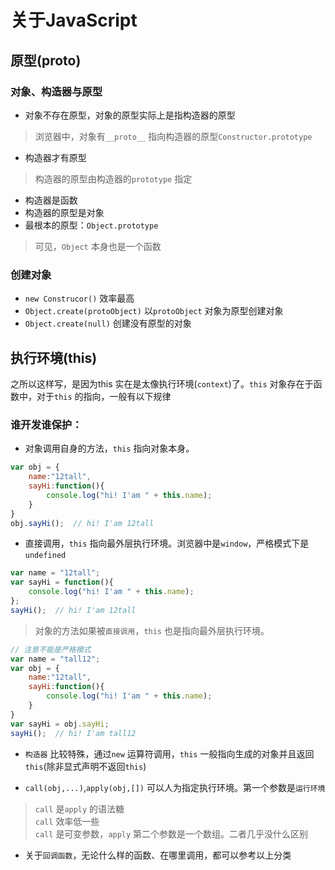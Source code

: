# 关于JavaScript  

## 原型(proto)  

### 对象、构造器与原型  

- 对象不存在原型，对象的原型实际上是指构造器的原型  

> 浏览器中，对象有`__proto__` 指向构造器的原型`Constructor.prototype`  

- 构造器才有原型  

> 构造器的原型由构造器的`prototype` 指定  

- 构造器是函数  
- 构造器的原型是对象  
- 最根本的原型：`Object.prototype`  

> 可见，`Object` 本身也是一个函数  

### 创建对象  

- `new Construcor()` 效率最高  
- `Object.create(protoObject)` 以`protoObject` 对象为原型创建对象  
- `Object.create(null)` 创建没有原型的对象  

## 执行环境(this)

之所以这样写，是因为this 实在是太像执行环境(`context`)了。`this` 对象存在于函数中，对于`this` 的指向，一般有以下规律  

### 谁开发谁保护：  

- 对象调用自身的方法，`this` 指向对象本身。  

```javascript
var obj = {
    name:"12tall",
    sayHi:function(){
        console.log("hi! I'am " + this.name);
    }
}
obj.sayHi();  // hi! I'am 12tall
```

- 直接调用，`this` 指向最外层执行环境。浏览器中是`window`，严格模式下是`undefined`  

```javascript
var name = "12tall";
var sayHi = function(){
    console.log("hi! I'am " + this.name);
};
sayHi();  // hi! I'am 12tall
```  

> 对象的方法如果被`直接调用`，`this` 也是指向最外层执行环境。  

```javascript
// 注意不能是严格模式  
var name = "tall12";
var obj = {
    name:"12tall",
    sayHi:function(){
        console.log("hi! I'am " + this.name);
    }
}
var sayHi = obj.sayHi;
sayHi();  // hi! I'am tall12
```

- `构造器` 比较特殊，通过`new` 运算符调用，`this` 一般指向生成的对象并且返回`this`(除非显式声明不返回`this`)  

- `call(obj,...)`,`apply(obj,[])` 可以人为指定执行环境。第一个参数是`运行环境`  

> `call` 是`apply` 的语法糖  
> `call` 效率低一些  
> `call` 是可变参数，`apply` 第二个参数是一个数组。二者几乎没什么区别  

- 关于`回调函数`，无论什么样的函数、在哪里调用，都可以参考以上分类  
